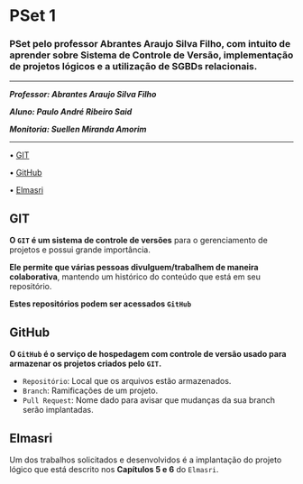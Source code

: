 #  PSet 1

### PSet pelo professor Abrantes Araujo Silva Filho, com intuito de aprender sobre Sistema de Controle de Versão, implementação de projetos lógicos e a utilização de SGBDs relacionais.

---
***Professor: Abrantes Araujo Silva Filho***

***Aluno: Paulo André Ribeiro Said***

***Monitoria: Suellen Miranda Amorim***

---
• [GIT](#git)

• [GitHub](#github)

• [Elmasri](#elmasri)

## GIT
**O `GIT` é um sistema de controle de versões** para o gerenciamento de projetos e possui grande importância.

**Ele permite que várias pessoas divulguem/trabalhem de maneira colaborativa**, mantendo um histórico do conteúdo que está em seu repositório.

**Estes repositórios podem ser acessados `GitHub`**

## GitHub
**O `GitHub` é o serviço de hospedagem com controle de versão usado para armazenar os projetos criados pelo `GIT`.**

* `Repositório`: Local que os arquivos estão armazenados.
* `Branch`: Ramificações de um projeto.
* `Pull Request`: Nome dado para avisar que mudanças da sua branch serão implantadas.

## Elmasri
Um dos trabalhos solicitados e desenvolvidos é a implantação do projeto lógico que está descrito nos **Capítulos 5 e 6** do `Elmasri`.
